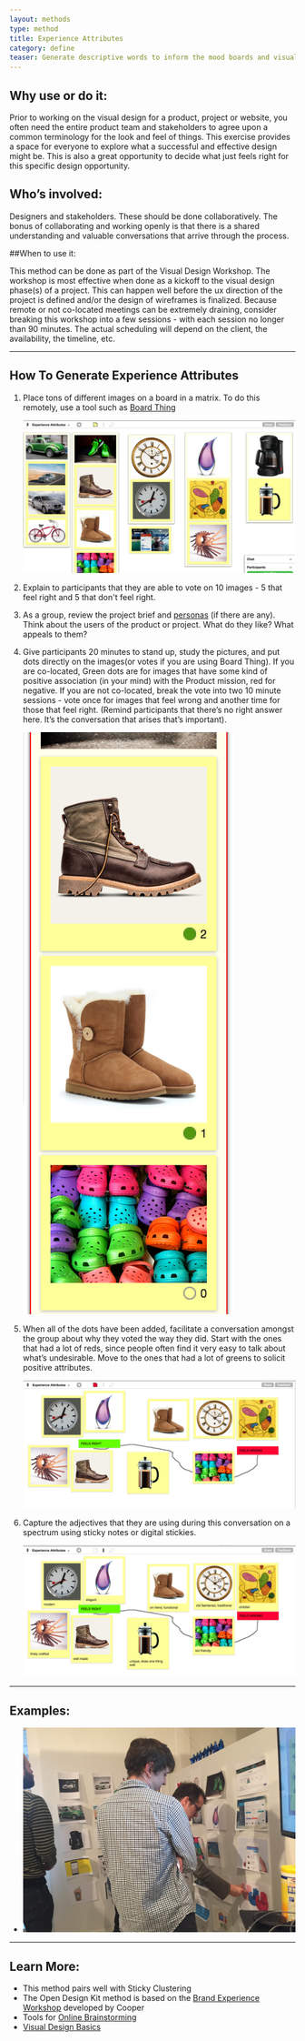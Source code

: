 ```yaml
---
layout: methods
type: method
title: Experience Attributes
category: define
teaser: Generate descriptive words to inform the mood boards and visual direction of the project.
---
```


## Why use or do it:

Prior to working on the visual design for a product, project or website, you often need the entire product team and stakeholders to agree upon a common terminology for the look and feel of things. This exercise provides a space for everyone to explore what a successful and effective design might be. This is also a great opportunity to decide what just feels right for this specific design opportunity.

## Who’s involved:

Designers and stakeholders. These should be done collaboratively. The bonus of collaborating and working openly is that there is a shared understanding and valuable conversations that arrive through the process.

##When to use it:

 This method can be done as part of the Visual Design Workshop. The workshop is most effective when done as a kickoff to the visual design phase(s) of a project. This can happen well before the ux direction of the project is defined and/or the design of wireframes is finalized. Because remote or not co-located meetings can be extremely draining, consider breaking this workshop into a few sessions - with each session no longer than 90 minutes. The actual scheduling will depend on the client, the availability, the timeline, etc.

---

## How To Generate Experience Attributes

1. Place tons of different images on a board in a matrix. To do this remotely, use a tool such as [Board Thing](http://boardthing.com/)

    ![experience attributes on Board Thing](/img/methods/ea-1.png)


2.  Explain to participants that they are able to vote on 10 images - 5 that feel right and 5 that don't feel right.

3. As a group, review the project brief and [personas](/methods/personas/) (if there are any). Think about the users of the product or project. What do they like? What appeals to them?

4. Give participants 20 minutes to stand up, study the pictures, and put dots directly on the images(or votes if you are using Board Thing). If you are co-located, Green dots are for images that have some kind of positive association (in your mind) with the Product mission, red for negative. If you are not co-located, break the vote into two 10 minute sessions - vote once for images that feel wrong and another time for those that feel right.  (Remind participants that there’s no right answer here. It’s the conversation that arises that’s important).

    ![experience attributes on Board Thing](/img/methods/ea-2.png)

5. When all of the dots have been added, facilitate a conversation amongst the group about why they voted the way they did. Start with the ones that had a lot of reds, since people often find it very easy to talk about what’s undesirable. Move to the ones that had a lot of greens to solicit positive attributes.

    ![plot experience attributes](/img/methods/ea-3.png)

6. Capture the adjectives that they are using during this conversation on a spectrum using sticky notes or digital stickies.

    ![describe experience attributes](/img/methods/ea-4.png)

---

## Examples:

* ![describe experience attributes](/img/methods/experience-attributes.jpeg)

---

## Learn More:

* This method pairs well with Sticky Clustering
* The Open Design Kit method is based on the [Brand Experience Workshop](http://www.cooper.com/journal/2015/3/the-experience-workshop-a-cooper-primer) developed by Cooper
* Tools for [Online Brainstorming](http://blog.lucidmeetings.com/blog/25-tools-for-online-brainstorming-and-decision-making-in-meetings)
* [Visual Design Basics](https://www.usability.gov/what-and-why/visual-design.html)

